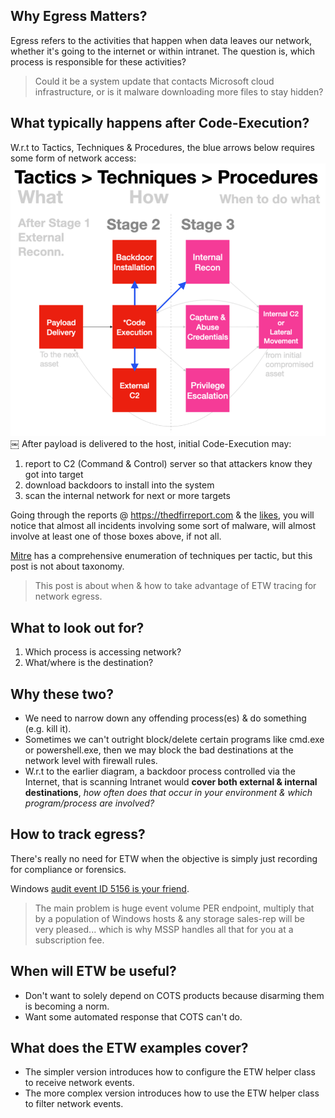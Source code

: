 ## Why Egress Matters?
Egress refers to the activities that happen when data leaves our network, whether it's going to the internet or within intranet. The question is, which process is responsible for these activities? 

>Could it be a system update that contacts Microsoft cloud infrastructure, or is it malware downloading more files to stay hidden?

## What typically happens after Code-Execution?
W.r.t to Tactics, Techniques & Procedures, the blue arrows below requires some form of network access:
![](../img/ttpEgress.png)￼
After payload is delivered to the host, initial Code-Execution may:
1. report to C2 (Command & Control) server so that attackers know they got into target
2. download backdoors to install into the system
3. scan the internal network for next or more targets

Going through the reports @ https://thedfirreport.com & the [likes](https://www.perplexity.ai/search/other-sites-like-https-thedfir-H0hUsCD4SdmEru6yvjomAg#0), you will notice that almost all incidents involving some sort of malware, will almost involve at least one of those boxes above, if not all. 

[Mitre](https://attack.mitre.org) has a comprehensive enumeration of techniques per tactic, but this post is not about taxonomy.

>This post is about when & how to take advantage of ETW tracing for network egress.

## What to look out for?
1. Which process is accessing network?
2. What/where is the destination?

## Why these two?
- We need to narrow down any offending process(es) & do something (e.g. kill it).
- Sometimes we can't outright block/delete certain programs like cmd.exe or powershell.exe, then we may block the bad destinations at the network level with firewall rules.
- W.r.t to the earlier diagram, a backdoor process controlled via the Internet, that is scanning Intranet would **cover both external & internal destinations**, _how often does that occur in your environment & which program/process are involved?_

## How to track egress?
There's really no need for ETW when the objective is simply just recording for compliance or forensics.

Windows [audit event ID 5156 is your friend](https://www.perplexity.ai/search/how-to-turn-on-windows-audit-5-P.lrwnH2QHKOw6LUdOSD8g#0). 

>The main problem is huge event volume PER endpoint, multiply that by a population of Windows hosts & any storage sales-rep will be very pleased... which is why MSSP handles all that for you at a subscription fee.

## When will ETW be useful?
- Don't want to solely depend on COTS products because disarming them is becoming a norm.
- Want some automated response that COTS can't do. 

## What does the ETW examples cover?
- The simpler version introduces how to configure the ETW helper class to receive network events.
- The more complex version introduces how to use the ETW helper class to filter network events.